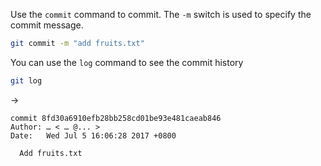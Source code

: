 Use the `commit` command to commit. The `-m` switch is used to specify the commit message.

```sh
git commit -m "add fruits.txt"
```

You can use the `log` command to see the commit history

```sh
git log
```
->
```
commit 8fd30a6910efb28bb258cd01be93e481caeab846
Author: … < … @... >
Date:   Wed Jul 5 16:06:28 2017 +0800

  Add fruits.txt
```
